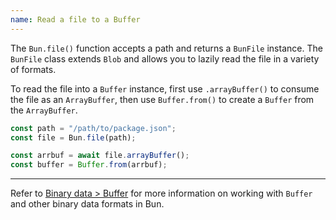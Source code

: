 ```yaml
---
name: Read a file to a Buffer
---
```


The `Bun.file()` function accepts a path and returns a `BunFile` instance. The `BunFile` class extends `Blob` and allows you to lazily read the file in a variety of formats.

To read the file into a `Buffer` instance, first use `.arrayBuffer()` to consume the file as an `ArrayBuffer`, then use `Buffer.from()` to create a `Buffer` from the `ArrayBuffer`.

```ts
const path = "/path/to/package.json";
const file = Bun.file(path);

const arrbuf = await file.arrayBuffer();
const buffer = Buffer.from(arrbuf);
```

---

Refer to [Binary data > Buffer](/docs/api/binary-data#buffer) for more information on working with `Buffer` and other binary data formats in Bun.
